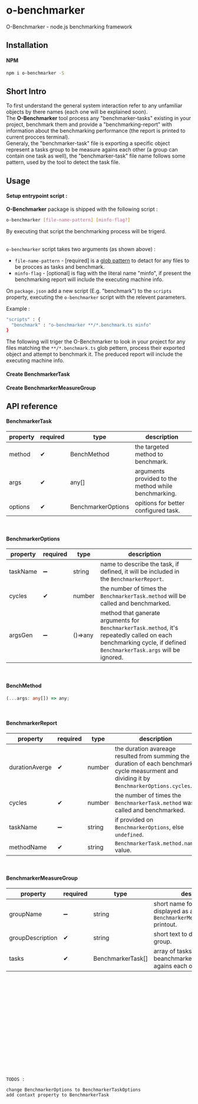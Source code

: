 # o-benchmarker
O-Benchmarker - node.js benchmarking framework

## Installation
#### NPM
```sh
npm i o-benchmarker -S
```


## Short Intro
To first understand the general system interaction refer to any unfamiliar objects by there names (each one will be explained soon).<br>
The **O-Benchmarker** tool process any "benchmarker-tasks" existing in your project, benchmark them and provide a "benchmarking-report" with information about the benchmarking performance (the report is printed to current procces terminal).<br>
Generaly, the "benchmarker-task" file is exporting a specific object represent a tasks group to be measure agains each other (a group can contain one task as well), the "benchmarker-task" file name follows some pattern, used by the tool to detect the task file.


## Usage

#### Setup entrypoint script : <br>

**O-Benchmarker** package is shipped with the following script :
```sh
o-benchmarker [file-name-pattern] [minfo-flag?]
```
By executing that script the benchmarking process will be trigerd. <br><br>

`o-benchmarker` script takes two arguments (as shown above) : <br>

* `file-name-pattern` - [required] is a [glob pattern] to detact for any files to be procces as tasks and benchmark.
* `minfo-flag` - [optional] is flag with the literal name "minfo", if present the benchmarking report will include the executing machine info. 


On `package.json` add a new script (E.g. "benchmark") to the `scripts` property, executing the `o-benchmarker` script with the relevent parameters.<br>

Example :
```sh
"scripts" : {
  "benchmark" : "o-benchmarker **/*.benchmark.ts minfo" 
}
```
The following will triger the O-Benchmarker to look in your project for any files matching the `**/*.benchmark.ts` glob pettern, process their exported object and attempt to benchmark it. The preduced report will include the executing machine info.


#### Create BenchmarkerTask 


#### Create BenchmarkerMeasureGroup

## API reference 

#### BenchmarkerTask

| property | required | type |description|
| ------ | ------ | ------ | ------ |
| method | ✔ | BenchMethod | the targeted method to benchmark. |
| args | ✔ | any[] | arguments provided to the method while benchmarking. |
| options | ✔ | BenchmarkerOptions | opitions for better configured task.  |

<br>

#### BenchmarkerOptions

| property | required | type |description|
| ------ | ------ | ------ | ------ |
| taskName | ➖ | string | name to describe the task, if defined, it will be included in the `BenchmarkerReport`. |
| cycles | ✔ | number | the number of times the `BenchmarkerTask.method` will be called and benchmarked. |
| argsGen | ➖ | ()=>any | method that ganerate arguments for `BenchmarkerTask.method`, it's repeatedly called on each benchmarking cycle, if defined `BenchmarkerTask.args` will be ignored. |

<br>

#### BenchMethod

```ts
(...args: any[]) => any;
```

<br>

#### BenchmarkerReport

| property | required | type |description|
| ------ | ------ | ------ | ------ |
| durationAverge | ✔ | number | the duration avareage resulted from summing the duration of each benchmark cycle measurment and dividing it by `BenchmarkerOptions.cycles`. |
| cycles | ✔ | number | the number of times the `BenchmarkerTask.method` was called and benchmarked. |
| taskName | ➖ | string | if provided on `BenchmarkerOptions`, else `undefined`. |
| methodName | ✔ | string | `BenchmarkerTask.method.name` value. |

<br>

#### BenchmarkerMeasureGroup

| property | required | type |description|
| ------ | ------ | ------ | ------ |
| groupName | ➖ | string | short name for the group, displayed as a title in `BenchmarkerMeasureGroupReport` printout. |
| groupDescription | ✔ | string | short text to describe the tasks group. |
| tasks | ✔ | BenchmarkerTask[] | array of tasks to be beanchmarked and measured agains each other. |










[glob pattern]: <https://en.wikipedia.org/wiki/Glob_(programming)>

<br><br><br><br><br><br><br><br><br><br><br><br><br><br><br>
```
TODOS : 

change BenchmarkerOptions to BenchmarkerTaskOptions
add contaxt property to BenchmarkerTask
```
